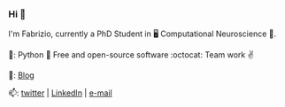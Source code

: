 ### Hi 👋

I'm Fabrizio, currently a PhD Student in 🖥️ Computational Neuroscience 🧠.

🧡:  Python 🐍  Free and open-source software :octocat: Team work :v:

📝: [Blog](https://fabridamicelli.github.io/blog/)

📫: [twitter](https://twitter.com/fabridamicelli) | [LinkedIn](https://www.linkedin.com/in/fabridamicelli) | [e-mail](mailto:fabridamicelli@gmail.com)

<!--
**fabridamicelli/fabridamicelli** is a ✨ _special_ ✨ repository because its `README.md` (this file) appears on your GitHub profile.

Here are some ideas to get you started:

- 🔭 I’m currently working on ...
- 🌱 I’m currently learning ...
- 👯 I’m looking to collaborate on ...
- 🤔 I’m looking for help with ...
- 💬 Ask me about ...
- 📫 How to reach me: ...
- 😄 Pronouns: ...
- ⚡ Fun fact: ...
-->
